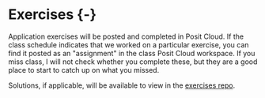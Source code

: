 # Exercises {-}

Application exercises will be posted and completed in Posit Cloud. If the class schedule indicates that we worked on a particular exercise, you can find it posted as an "assignment" in the class Posit Cloud workspace. If you miss class, I will not check whether you complete these, but they are a good place to start to catch up on what you missed.

<i class="fa fa-github"></i> Solutions, if applicable, will be available to view in the [exercises repo](https://github.com/ENST222/exercises). 
